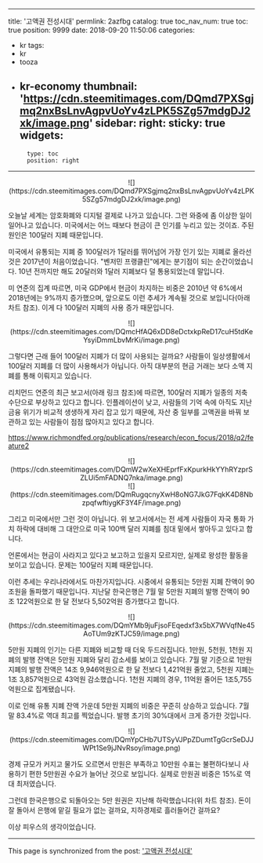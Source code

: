 
---
title: '고액권 전성시대'
permlink: 2azfbg
catalog: true
toc_nav_num: true
toc: true
position: 9999
date: 2018-09-20 11:50:06
categories:
- kr
tags:
- kr
- tooza
- kr-economy
thumbnail: 'https://cdn.steemitimages.com/DQmd7PXSgjmq2nxBsLnvAgpvUoYv4zLPK5SZg57mdgDJ2xk/image.png'
sidebar:
    right:
        sticky: true
widgets:
    -
        type: toc
        position: right
---


<center>
![](https://cdn.steemitimages.com/DQmd7PXSgjmq2nxBsLnvAgpvUoYv4zLPK5SZg57mdgDJ2xk/image.png)
</center>
  
오늘날 세계는 암호화폐와 디지털 결제로 나가고 있습니다. 그런 와중에 좀 이상한 일이 일어나고 있습니다. 미국에서는 어느 때보다 현금이 큰 인기를 누리고 있는 것이죠. 주된 원인은 100달러 지폐 때문입니다. 
  
미국에서 유통되는 지폐 중 100달러가 1달러를 뛰어넘어 가장 인기 있는 지폐로 올라선 것은 2017년이 처음이었습니다. "벤저민 프랭클린"에게는 분기점이 되는 순간이었습니다. 10년 전까지만 해도 20달러와 1달러 지폐보다 덜 통용되었는데 말입니다.
  
미 연준의 집계 따르면, 미국 GDP에서 현금이 차지하는 비중은 2010년 약 6%에서 2018년에는 9%까지 증가했으며, 앞으로도 이런 추세가 계속될 것으로 보입니다(아래 차트 참조). 이게 다 100달러 지폐의 사용 증가 때문입니다.
  
<center>
![](https://cdn.steemitimages.com/DQmcHfAQ6xDD8eDctxkpReD17cuH5tdKeYsyiDmmLbvMrKi/image.png)
</center>
  
그렇다면 근래 들어 100달러 지폐가 더 많이 사용되는 걸까요? 사람들이 일상생활에서 100달러 지폐를 더 많이 사용해서가 아닙니다. 아직 대부분의 현금 거래는 보다 소액 지폐를 통해 이뤄지고 있습니다. 
  
리치먼드 연준의 최근 보고서(아래 링크 참조)에 따르면, 100달러 지폐가 일종의 저축 수단으로 부상하고 있다고 합니다. 인플레이션이 낮고, 사람들의 기억 속에 아직도 지난 금융 위기가 비교적 생생하게 자리 잡고 있기 때문에, 자산 중 일부를 고액권을 바꿔 보관하고 있는 사람들이 점점 많아지고 있다고 합니다.
  
https://www.richmondfed.org/publications/research/econ_focus/2018/q2/feature2
  
<center>
![](https://cdn.steemitimages.com/DQmW2wXeXHEprfFxKpurkHkYYhRYzprSZLUi5mFADNQ7nka/image.png)
</center>
  
<center>
![](https://cdn.steemitimages.com/DQmRugqcnyXwH8oNG7JkG7FqkK4D8NbzpqfwftiygKF3Y4F/image.png)
</center>
  
그리고 미국에서만 그런 것이 아닙니다. 위 보고서에서는 전 세계 사람들이 자국 통화 가치 하락에 대비해 그 대안으로 미국 100백 달러 지폐를 침대 밑에서 쌓아두고 있다고 합니다. 
  
언론에서는 현금이 사라지고 있다고 보고하고 있을지 모르지만, 실제로 왕성한 활동을 보이고 있습니다. 문제는 100달러 지폐 때문입니다.
  
이런 추세는 우리나라에서도 마찬가지입니다. 시중에서 유통되는 5만원 지폐 잔액이 90조원을 돌파했기 때문입니다. 지난달 한국은행은 7월 말 5만원 지폐의 발행 잔액이 90조 122억원으로 한 달 전보다 5,502억원 증가했다고 합니다.

<center>
![](https://cdn.steemitimages.com/DQmYMb9juFjsoFEqedxf3x5bX7WVqfNe45AoTUm9zKTJC59/image.png)  
</center>
 
5만원 지폐의 인기는 다른 지폐와 비교할 때 더욱 두드러집니다. 1만원, 5천원, 1천원 지폐의 발행 잔액은 5만원 지폐와 달리 감소세를 보이고 있습니다. 7월 말 기준으로 1만원 지폐의 발행 잔액은 14조 9,946억원으로 한 달 전보다 1,421억원 줄었고, 5천원 지폐는 1조 3,857억원으로 43억원 감소했습니다. 1천원 지폐의 경우, 11억원 줄어든 1조5,755억원으로 집계됐습니다.
  
이로 인해 유통 지폐 잔액 가운데 5만원 지폐의 비중은 꾸준히 상승하고 있습니다. 7월 말 83.4%로 역대 최고를 찍었습니다. 발행 초기의 30%대에서 크게 증가한 것입니다.
  
<center>
![](https://cdn.steemitimages.com/DQmYpCHb7UTSyVJPpZDumtTgGcrSeDJJWPt1Se9jJNvRsoy/image.png)
</center>

경제 규모가 커지고 물가도 오르면서 만원은 부족하고 10만원 수표는 불편하다보니 사용하기 편한 5만원권 수요가 늘어난 것으로 보입니다. 실제로 만원권 비중은 15%로 역대 최저였습니다. 
  
그런데 한국은행으로 되돌아오는 5만 원권은 지난해 하락했습니다(위 차트 참조). 돈이 잘 돌아서 은행에 맡길 필요가 없는 걸까요, 지하경제로 흘러들어간 걸까요?
  
이상 피우스의 생각이었습니다.

- - -

This page is synchronized from the post: ['고액권 전성시대'](https://steemit.com/@pius.pius/2azfbg)

